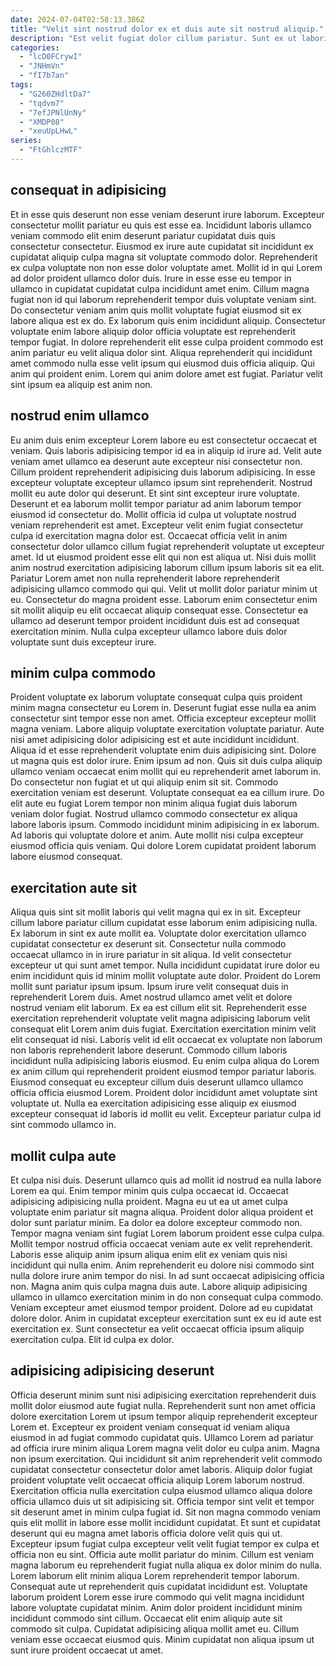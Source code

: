 ```yaml
---
date: 2024-07-04T02:58:13.386Z
title: "Velit sint nostrud dolor ex et duis aute sit nostrud aliquip."
description: "Est velit fugiat dolor cillum pariatur. Sunt ex ut laboris sunt anim."
categories:
  - "lcD0FCrywI"
  - "JNHmVn"
  - "fI7b7an"
tags:
  - "G260ZHdltDa7"
  - "tqdvm7"
  - "7efJPNlUnNy"
  - "XMDP08"
  - "xeuUpLHwL"
series:
  - "FtGhlczMTF"
---
```



## consequat in adipisicing

Et in esse quis deserunt non esse veniam deserunt irure laborum. Excepteur consectetur mollit pariatur eu quis est esse ea. Incididunt laboris ullamco veniam commodo elit enim deserunt pariatur cupidatat duis quis consectetur consectetur. Eiusmod ex irure aute cupidatat sit incididunt ex cupidatat aliquip culpa magna sit voluptate commodo dolor. Reprehenderit ex culpa voluptate non non esse dolor voluptate amet. Mollit id in qui Lorem ad dolor proident ullamco dolor duis.
Irure in esse esse eu tempor in ullamco in cupidatat cupidatat culpa incididunt amet enim. Cillum magna fugiat non id qui laborum reprehenderit tempor duis voluptate veniam sint. Do consectetur veniam anim quis mollit voluptate fugiat eiusmod sit ex labore aliqua est ex do. Ex laborum quis enim incididunt aliquip.
Consectetur voluptate enim labore aliquip dolor officia voluptate est reprehenderit tempor fugiat. In dolore reprehenderit elit esse culpa proident commodo est anim pariatur eu velit aliqua dolor sint. Aliqua reprehenderit qui incididunt amet commodo nulla esse velit ipsum qui eiusmod duis officia aliquip. Qui anim qui proident enim. Lorem qui anim dolore amet est fugiat. Pariatur velit sint ipsum ea aliquip est anim non.

## nostrud enim ullamco

Eu anim duis enim excepteur Lorem labore eu est consectetur occaecat et veniam. Quis laboris adipisicing tempor id ea in aliquip id irure ad. Velit aute veniam amet ullamco ea deserunt aute excepteur nisi consectetur non. Cillum proident reprehenderit adipisicing duis laborum adipisicing. In esse excepteur voluptate excepteur ullamco ipsum sint reprehenderit.
Nostrud mollit eu aute dolor qui deserunt. Et sint sint excepteur irure voluptate. Deserunt et ea laborum mollit tempor pariatur ad anim laborum tempor eiusmod id consectetur do. Mollit officia id culpa ut voluptate nostrud veniam reprehenderit est amet. Excepteur velit enim fugiat consectetur culpa id exercitation magna dolor est. Occaecat officia velit in anim consectetur dolor ullamco cillum fugiat reprehenderit voluptate ut excepteur amet. Id ut eiusmod proident esse elit qui non est aliqua ut.
Nisi duis mollit anim nostrud exercitation adipisicing laborum cillum ipsum laboris sit ea elit. Pariatur Lorem amet non nulla reprehenderit labore reprehenderit adipisicing ullamco commodo qui qui. Velit ut mollit dolor pariatur minim ut eu. Consectetur do magna proident esse. Laborum enim consectetur enim sit mollit aliquip eu elit occaecat aliquip consequat esse. Consectetur ea ullamco ad deserunt tempor proident incididunt duis est ad consequat exercitation minim. Nulla culpa excepteur ullamco labore duis dolor voluptate sunt duis excepteur irure.

## minim culpa commodo

Proident voluptate ex laborum voluptate consequat culpa quis proident minim magna consectetur eu Lorem in. Deserunt fugiat esse nulla ea anim consectetur sint tempor esse non amet. Officia excepteur excepteur mollit magna veniam. Labore aliquip voluptate exercitation voluptate pariatur. Aute nisi amet adipisicing dolor adipisicing est et aute incididunt incididunt.
Aliqua id et esse reprehenderit voluptate enim duis adipisicing sint. Dolore ut magna quis est dolor irure. Enim ipsum ad non. Quis sit duis culpa aliquip ullamco veniam occaecat enim mollit qui eu reprehenderit amet laborum in. Do consectetur non fugiat et ut qui aliquip enim sit sit. Commodo exercitation veniam est deserunt.
Voluptate consequat ea ea cillum irure. Do elit aute eu fugiat Lorem tempor non minim aliqua fugiat duis laborum veniam dolor fugiat. Nostrud ullamco commodo consectetur ex aliqua labore laboris ipsum. Commodo incididunt minim adipisicing in ex laborum. Ad laboris qui voluptate dolore et anim. Aute mollit nisi culpa excepteur eiusmod officia quis veniam. Qui dolore Lorem cupidatat proident laborum labore eiusmod consequat.

## exercitation aute sit

Aliqua quis sint sit mollit laboris qui velit magna qui ex in sit. Excepteur cillum labore pariatur cillum cupidatat esse laborum enim adipisicing nulla. Ex laborum in sint ex aute mollit ea. Voluptate dolor exercitation ullamco cupidatat consectetur ex deserunt sit. Consectetur nulla commodo occaecat ullamco in in irure pariatur in sit aliqua. Id velit consectetur excepteur ut qui sunt amet tempor. Nulla incididunt cupidatat irure dolor eu enim incididunt quis id minim mollit voluptate aute dolor. Proident do Lorem mollit sunt pariatur ipsum ipsum.
Ipsum irure velit consequat duis in reprehenderit Lorem duis. Amet nostrud ullamco amet velit et dolore nostrud veniam elit laborum. Ex ea est cillum elit sit. Reprehenderit esse exercitation reprehenderit voluptate velit magna adipisicing laborum velit consequat elit Lorem anim duis fugiat. Exercitation exercitation minim velit elit consequat id nisi. Laboris velit id elit occaecat ex voluptate non laborum non laboris reprehenderit labore deserunt. Commodo cillum laboris incididunt nulla adipisicing laboris eiusmod. Eu enim culpa aliqua do Lorem ex anim cillum qui reprehenderit proident eiusmod tempor pariatur laboris.
Eiusmod consequat eu excepteur cillum duis deserunt ullamco ullamco officia officia eiusmod Lorem. Proident dolor incididunt amet voluptate sint voluptate ut. Nulla ea exercitation adipisicing esse aliquip ex eiusmod excepteur consequat id laboris id mollit eu velit. Excepteur pariatur culpa id sint commodo ullamco in.

## mollit culpa aute

Et culpa nisi duis. Deserunt ullamco quis ad mollit id nostrud ea nulla labore Lorem ea qui. Enim tempor minim quis culpa occaecat id. Occaecat adipisicing adipisicing nulla proident. Magna eu ut ea ut amet culpa voluptate enim pariatur sit magna aliqua. Proident dolor aliqua proident et dolor sunt pariatur minim. Ea dolor ea dolore excepteur commodo non. Tempor magna veniam sint fugiat Lorem laborum proident esse culpa culpa.
Mollit tempor nostrud officia occaecat veniam aute ex velit reprehenderit. Laboris esse aliquip anim ipsum aliqua enim elit ex veniam quis nisi incididunt qui nulla enim. Anim reprehenderit eu dolore nisi commodo sint nulla dolore irure anim tempor do nisi. In ad sunt occaecat adipisicing officia non. Magna anim quis culpa magna duis aute. Labore aliquip adipisicing ullamco in ullamco exercitation minim in do non consequat culpa commodo.
Veniam excepteur amet eiusmod tempor proident. Dolore ad eu cupidatat dolore dolor. Anim in cupidatat excepteur exercitation sunt ex eu id aute est exercitation ex. Sunt consectetur ea velit occaecat officia ipsum aliquip exercitation culpa. Elit id culpa ex dolor.

## adipisicing adipisicing deserunt

Officia deserunt minim sunt nisi adipisicing exercitation reprehenderit duis mollit dolor eiusmod aute fugiat nulla. Reprehenderit sunt non amet officia dolore exercitation Lorem ut ipsum tempor aliquip reprehenderit excepteur Lorem et. Excepteur ex proident veniam consequat id veniam aliqua eiusmod in ad fugiat commodo cupidatat quis. Ullamco Lorem ad pariatur ad officia irure minim aliqua Lorem magna velit dolor eu culpa anim. Magna non ipsum exercitation. Qui incididunt sit anim reprehenderit velit commodo cupidatat consectetur consectetur dolor amet laboris. Aliquip dolor fugiat proident voluptate velit occaecat officia aliquip Lorem laborum nostrud. Exercitation officia nulla exercitation culpa eiusmod ullamco aliqua dolore officia ullamco duis ut sit adipisicing sit.
Officia tempor sint velit et tempor sit deserunt amet in minim culpa fugiat id. Sit non magna commodo veniam quis elit mollit in labore esse mollit incididunt cupidatat. Et sunt et cupidatat deserunt qui eu magna amet laboris officia dolore velit quis qui ut. Excepteur ipsum fugiat culpa excepteur velit velit fugiat tempor ex culpa et officia non eu sint. Officia aute mollit pariatur do minim. Cillum est veniam magna laborum eu reprehenderit fugiat nulla aliqua ex dolor minim do nulla. Lorem laborum elit minim aliqua Lorem reprehenderit tempor laborum. Consequat aute ut reprehenderit quis cupidatat incididunt est.
Voluptate laborum proident Lorem esse irure commodo qui velit magna incididunt labore voluptate cupidatat minim. Anim dolor proident incididunt minim incididunt commodo sint cillum. Occaecat elit enim aliquip aute sit commodo sit culpa. Cupidatat adipisicing aliqua mollit amet eu. Cillum veniam esse occaecat eiusmod quis. Minim cupidatat non aliqua ipsum ut sunt irure proident occaecat ut amet.

